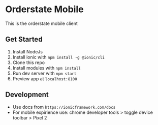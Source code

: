 # Orderstate Mobile

This is the orderstate mobile client

## Get Started

1. Install NodeJs
2. Install ionic with `npm install -g @ionic/cli`
3. Clone this repo
4. Install modules with `npm install`
5. Run dev server with `npm start`
6. Preview app at `localhost:8100`

## Development

- Use docs from `https://ionicframework.com/docs`
- For mobile expirience use: chrome developer tools > toggle device toolbar > Pixel 2